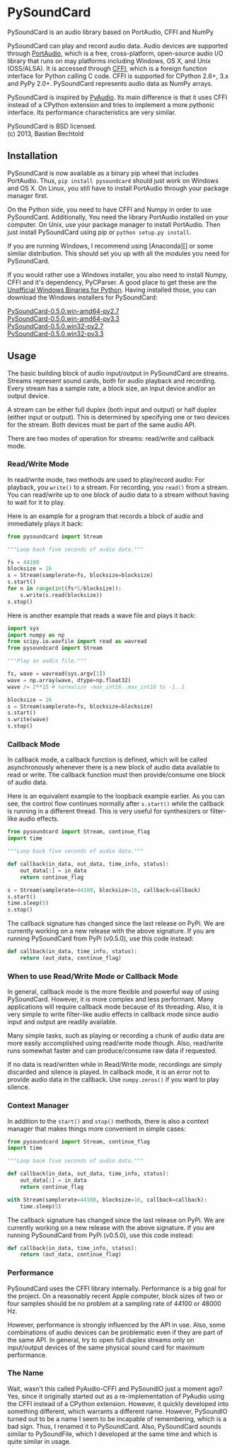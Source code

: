 PySoundCard
===========

PySoundCard is an audio library based on PortAudio, CFFI and NumPy

PySoundCard can play and record audio data. Audio devices are supported
through [PortAudio][], which is a free, cross-platform, open-source audio
I/O library that runs on may platforms including Windows, OS X, and
Unix (OSS/ALSA). It is accessed through [CFFI][], which is a foreign
function interface for Python calling C code. CFFI is supported for
CPython 2.6+, 3.x and PyPy 2.0+. PySoundCard represents audio data as
NumPy arrays.

PySoundCard is inspired by [PyAudio][]. Its main difference is that it uses
CFFI instead of a CPython extension and tries to implement a more
pythonic interface. Its performance characteristics are very similar.

[PortAudio]: http://www.portaudio.com/
[CFFI]: http://cffi.readthedocs.org/
[PyAudio]: http://people.csail.mit.edu/hubert/pyaudio/

PySoundCard is BSD licensed.  
(c) 2013, Bastian Bechtold


Installation
-------------

PySoundCard is now available as a binary pip wheel that includes
PortAudio. Thus, `pip install pysoundcard` should just work on Windows
and OS X. On Linux, you still have to install PortAudio through your
package manager first.

On the Python side, you need to have CFFI and Numpy in order to use
PySoundCard. Additionally, You need the library PortAudio installed on
your computer. On Unix, use your package manager to install PortAudio.
Then just install PySoundCard using pip or `python setup.py install`.

If you are running Windows, I recommend using [Anaconda][] or some
similar distribution. This should set you up with all the modules you
need for PySoundCard.

If you would rather use a Windows installer, you also need to install
Numpy, CFFI and it's dependency, PyCParser. A good place to get these
are the [Unofficial Windows Binaries for Python][pybuilds]. Having
installed those, you can download the Windows installers for
PySoundCard:

[PySoundCard-0.5.0.win-amd64-py2.7](https://github.com/bastibe/PySoundCard/releases/download/0.5.0/PySoundCard-0.5.0.win-amd64-py2.7.exe)  
[PySoundCard-0.5.0.win-amd64-py3.3](https://github.com/bastibe/PySoundCard/releases/download/0.5.0/PySoundCard-0.5.0.win-amd64-py3.3.exe)  
[PySoundCard-0.5.0.win32-py2.7](https://github.com/bastibe/PySoundCard/releases/download/0.5.0/PySoundCard-0.5.0.win32-py2.7.exe)  
[PySoundCard-0.5.0.win32-py3.3](https://github.com/bastibe/PySoundCard/releases/download/0.5.0/PySoundCard-0.5.0.win32-py3.3.exe)

[WinPython]: https://www.continuum.io/downloads
[pybuilds]: http://www.lfd.uci.edu/~gohlke/pythonlibs/

Usage
-----

The basic building block of audio input/output in PySoundCard are
streams. Streams represent sound cards, both for audio playback and
recording. Every stream has a sample rate, a block size, an input
device and/or an output device.

A stream can be either full duplex (both input and output) or half
duplex (either input or output). This is determined by specifying one
or two devices for the stream. Both devices must be part of the same
audio API.

There are two modes of operation for streams: read/write and callback
mode.

### Read/Write Mode

In read/write mode, two methods are used to play/record audio: For
playback, you `write()` to a stream. For recording, you `read()`
from a stream. You can read/write up to one block of audio data to a
stream without having to wait for it to play.

Here is an example for a program that records a block of audio and
immediately plays it back:

```python
from pysoundcard import Stream

"""Loop back five seconds of audio data."""

fs = 44100
blocksize = 16
s = Stream(samplerate=fs, blocksize=blocksize)
s.start()
for n in range(int(fs*5/blocksize)):
    s.write(s.read(blocksize))
s.stop()
```

Here is another example that reads a wave file and plays it back:

```python
import sys
import numpy as np
from scipy.io.wavfile import read as wavread
from pysoundcard import Stream

"""Play an audio file."""

fs, wave = wavread(sys.argv[1])
wave = np.array(wave, dtype=np.float32)
wave /= 2**15 # normalize -max_int16..max_int16 to -1..1

blocksize = 16
s = Stream(samplerate=fs, blocksize=blocksize)
s.start()
s.write(wave)
s.stop()
```


### Callback Mode

In callback mode, a callback function is defined, which will be called
asynchronously whenever there is a new block of audio data available
to read or write. The callback function must then provide/consume one
block of audio data.

Here is an equivalent example to the loopback example earlier. As you
can see, the control flow continues normally after `s.start()` while
the callback is running in a different thread. This is very useful for
synthesizers or filter-like audio effects.

```python
from pysoundcard import Stream, continue_flag
import time

"""Loop back five seconds of audio data."""

def callback(in_data, out_data, time_info, status):
    out_data[:] = in_data
    return continue_flag

s = Stream(samplerate=44100, blocksize=16, callback=callback)
s.start()
time.sleep(5)
s.stop()
```

The callback signature has changed since the last release on
PyPi. We are currently working on a new release with the above
signature. If you are running PySoundCard from PyPi (v0.5.0), use this
code instead:


```python
def callback(in_data, time_info, status):
    return (out_data, continue_flag)
```


### When to use Read/Write Mode or Callback Mode

In general, callback mode is the more flexible and powerful way of
using PySoundCard. However, it is more complex and less performant.
Many applications will require callback mode because of its threading.
Also, it is very simple to write filter-like audio effects in callback
mode since audio input and output are readily available.

Many simple tasks, such as playing or recording a chunk of audio data
are more easily accomplished using read/write mode though. Also,
read/write runs somewhat faster and can produce/consume raw data if
requested.

If no data is read/written while in Read/Write mode, recordings are
simply discarded and silence is played. In callback mode, it is an
error not to provide audio data in the callback. Use `numpy.zeros()`
if you want to play silence.

### Context Manager

In addition to the `start()` and `stop()` methods, there is also a
context manager that makes things more convenient in simple cases:

```python
from pysoundcard import Stream, continue_flag
import time

"""Loop back five seconds of audio data."""

def callback(in_data, out_data, time_info, status):
    out_data[:] = in_data
    return continue_flag

with Stream(samplerate=44100, blocksize=16, callback=callback):
    time.sleep(5)
```

The callback signature has changed since the last release on
PyPi. We are currently working on a new release with the above
signature. If you are running PySoundCard from PyPi (v0.5.0), use this
code instead:


```python
def callback(in_data, time_info, status):
    return (out_data, continue_flag)
```


### Performance

PySoundCard uses the CFFI library internally. Performance is a big goal
for the project. On a reasonably recent Apple computer, block sizes of
two or four samples should be no problem at a sampling rate of 44100
or 48000 Hz.

However, performance is strongly influenced by the API in use. Also,
some combinations of audio devices can be problematic even if they are
part of the same API. In general, try to open full duplex streams only
on input/output devices of the same physical sound card for maximum
performance.

### The Name

Wait, wasn't this called PyAudio-CFFI and PySoundIO just a moment ago?
Yes, since it originally started out as a re-implementation of PyAudio
using the CFFI instead of a CPython extension. However, it quickly
developed into something different, which warrants a different name.
However, PySoundIO turned out to be a name I seem to be incapable of
remembering, which is a bad sign. Thus, I renamed it to PySoundCard.
Also, PySoundCard sounds similar to PySoundFile, which I developed at
the same time and which is quite similar in usage.
